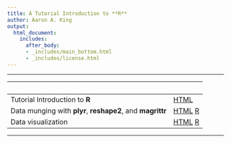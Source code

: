 ```yaml
---
title: A Tutorial Introduction to **R**
author: Aaron A. King
output:
  html_document:
    includes:
      after_body:
      - _includes/main_bottom.html
      - _includes/license.html
---
```


----------------------

| &nbsp;                                                     | &nbsp;                                   |
|:-----------------------------------------------------------|:-----------------------------------------|
| Tutorial Introduction to **R**                             | [HTML](tutorial.html)                    |
| Data munging with **plyr**, **reshape2**, and **magrittr** | [HTML](munging.html)&nbsp;[R](munging.R) |
| Data visualization                                         | [HTML](viz.html)&nbsp;[R](viz.R)         |

----------------------

